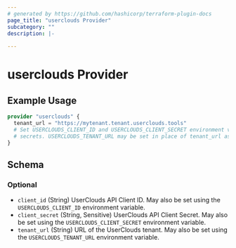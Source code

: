 ```yaml
---
# generated by https://github.com/hashicorp/terraform-plugin-docs
page_title: "userclouds Provider"
subcategory: ""
description: |-
  
---
```


# userclouds Provider



## Example Usage

```terraform
provider "userclouds" {
  tenant_url = "https://mytenant.tenant.userclouds.tools"
  # Set USERCLOUDS_CLIENT_ID and USERCLOUDS_CLIENT_SECRET environment variables to avoid hardcoding
  # secrets. USERCLOUDS_TENANT_URL may be set in place of tenant_url as well.
}
```

<!-- schema generated by tfplugindocs -->
## Schema

### Optional

- `client_id` (String) UserClouds API Client ID. May also be set using the `USERCLOUDS_CLIENT_ID` environment variable.
- `client_secret` (String, Sensitive) UserClouds API Client Secret. May also be set using the `USERCLOUDS_CLIENT_SECRET` environment variable.
- `tenant_url` (String) URL of the UserClouds tenant. May also be set using the `USERCLOUDS_TENANT_URL` environment variable.
